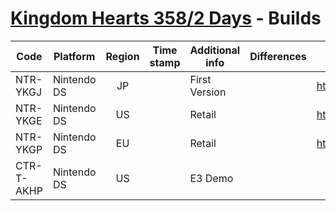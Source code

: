 # [Kingdom Hearts 358/2 Days](index.md) - Builds

| Code       | Platform      | Region | Time stamp | Additional info | Differences               | Checksum            |
|------------|---------------|:------:|------------|-----------------|---------------------------|---------------------|
| NTR-YKGJ   | Nintendo DS   | JP     |            | First Version   |                           | https://v.gd/wuR1n7 |
| NTR-YKGE   | Nintendo DS   | US     |            | Retail          |                           | https://v.gd/YmNriS |
| NTR-YKGP   | Nintendo DS   | EU     |            | Retail          |                           | https://v.gd/95agkt |
| CTR-T-AKHP | Nintendo DS   | US     |            | E3 Demo         |                           |                     |
